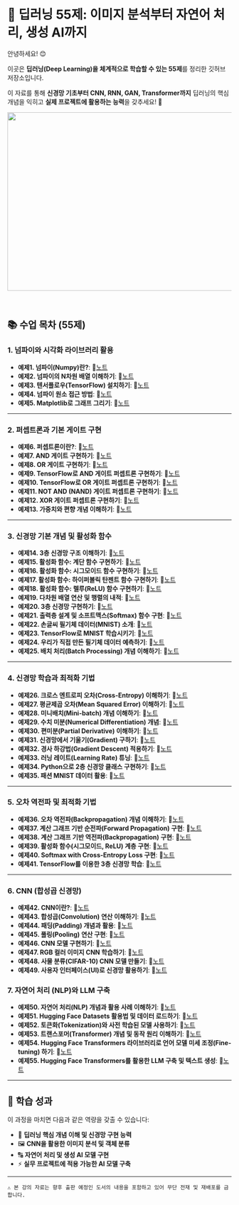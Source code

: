 # 🧠 딥러닝 55제: 이미지 분석부터 자연어 처리, 생성 AI까지

안녕하세요! 😊    

이곳은 **딥러닝(Deep Learning)을 체계적으로 학습할 수 있는 55제**를 정리한 깃허브 저장소입니다.    

이 자료를 통해 **신경망 기초부터 CNN, RNN, GAN, Transformer까지** 딥러닝의 핵심 개념을 익히고 **실제 프로젝트에 활용하는 능력**을 갖추세요! 🚀    


<img src="https://github.com/oracleyu01/deeplearning_55/blob/main/data/deeplearning2.png" width="600" height="400">

&nbsp;  

## 📚 수업 목차 (55제)

### **1. 넘파이와 시각화 라이브러리 활용**
- **예제1. 넘파이(Numpy)란?**: 📄[노트](#)  
- **예제2. 넘파이의 N차원 배열 이해하기**: 📄[노트](#)  
- **예제3. 텐서플로우(TensorFlow) 설치하기**: 📄[노트](#)  
- **예제4. 넘파이 원소 접근 방법**: 📄[노트](#)  
- **예제5. Matplotlib로 그래프 그리기**: 📄[노트](#)  

---

### **2. 퍼셉트론과 기본 게이트 구현**
- **예제6. 퍼셉트론이란?**: 📄[노트](#)  
- **예제7. AND 게이트 구현하기**: 📄[노트](#)  
- **예제8. OR 게이트 구현하기**: 📄[노트](#)  
- **예제9. TensorFlow로 AND 게이트 퍼셉트론 구현하기**: 📄[노트](#)  
- **예제10. TensorFlow로 OR 게이트 퍼셉트론 구현하기**: 📄[노트](#)  
- **예제11. NOT AND (NAND) 게이트 퍼셉트론 구현하기**: 📄[노트](#)  
- **예제12. XOR 게이트 퍼셉트론 구현하기**: 📄[노트](#)  
- **예제13. 가중치와 편향 개념 이해하기**: 📄[노트](#)  

---

### **3. 신경망 기본 개념 및 활성화 함수**
- **예제14. 3층 신경망 구조 이해하기**: 📄[노트](#)  
- **예제15. 활성화 함수: 계단 함수 구현하기**: 📄[노트](#)  
- **예제16. 활성화 함수: 시그모이드 함수 구현하기**: 📄[노트](#)  
- **예제17. 활성화 함수: 하이퍼볼릭 탄젠트 함수 구현하기**: 📄[노트](#)  
- **예제18. 활성화 함수: 렐루(ReLU) 함수 구현하기**: 📄[노트](#)  
- **예제19. 다차원 배열 연산 및 행렬의 내적**: 📄[노트](#)  
- **예제20. 3층 신경망 구현하기**: 📄[노트](#)  
- **예제21. 출력층 설계 및 소프트맥스(Softmax) 함수 구현**: 📄[노트](#)  
- **예제22. 손글씨 필기체 데이터(MNIST) 소개**: 📄[노트](#)  
- **예제23. TensorFlow로 MNIST 학습시키기**: 📄[노트](#)  
- **예제24. 우리가 직접 만든 필기체 데이터 예측하기**: 📄[노트](#)  
- **예제25. 배치 처리(Batch Processing) 개념 이해하기**: 📄[노트](#)  

---

### **4. 신경망 학습과 최적화 기법**
- **예제26. 크로스 엔트로피 오차(Cross-Entropy) 이해하기**: 📄[노트](#)  
- **예제27. 평균제곱 오차(Mean Squared Error) 이해하기**: 📄[노트](#)  
- **예제28. 미니배치(Mini-batch) 개념 이해하기**: 📄[노트](#)  
- **예제29. 수치 미분(Numerical Differentiation) 개념**: 📄[노트](#)  
- **예제30. 편미분(Partial Derivative) 이해하기**: 📄[노트](#)  
- **예제31. 신경망에서 기울기(Gradient) 구하기**: 📄[노트](#)  
- **예제32. 경사 하강법(Gradient Descent) 적용하기**: 📄[노트](#)  
- **예제33. 러닝 레이트(Learning Rate) 튜닝**: 📄[노트](#)  
- **예제34. Python으로 2층 신경망 클래스 구현하기**: 📄[노트](#)  
- **예제35. 패션 MNIST 데이터 활용**: 📄[노트](#)  

---

### **5. 오차 역전파 및 최적화 기법**
- **예제36. 오차 역전파(Backpropagation) 개념 이해하기**: 📄[노트](#)  
- **예제37. 계산 그래프 기반 순전파(Forward Propagation) 구현**: 📄[노트](#)  
- **예제38. 계산 그래프 기반 역전파(Backpropagation) 구현**: 📄[노트](#)  
- **예제39. 활성화 함수(시그모이드, ReLU) 계층 구현**: 📄[노트](#)  
- **예제40. Softmax with Cross-Entropy Loss 구현**: 📄[노트](#)  
- **예제41. TensorFlow를 이용한 3층 신경망 학습**: 📄[노트](#)  

---

### **6. CNN (합성곱 신경망)**
- **예제42. CNN이란?**: 📄[노트](#)  
- **예제43. 합성곱(Convolution) 연산 이해하기**: 📄[노트](#)  
- **예제44. 패딩(Padding) 개념과 활용**: 📄[노트](#)  
- **예제45. 풀링(Pooling) 연산 구현**: 📄[노트](#)  
- **예제46. CNN 모델 구현하기**: 📄[노트](#)  
- **예제47. RGB 컬러 이미지 CNN 학습하기**: 📄[노트](#)  
- **예제48. 사물 분류(CIFAR-10) CNN 모델 만들기**: 📄[노트](#)  
- **예제49. 사용자 인터페이스(UI)로 신경망 활용하기**: 📄[노트](#)  


### **7. 자연어 처리 (NLP)와 LLM 구축**
- **예제50. 자연어 처리(NLP) 개념과 활용 사례 이해하기**: 📄[노트](#)  
- **예제51. Hugging Face Datasets 활용법 및 데이터 로드하기**: 📄[노트](#)  
- **예제52. 토큰화(Tokenization)와 사전 학습된 모델 사용하기**: 📄[노트](#)  
- **예제53. 트랜스포머(Transformer) 개념 및 동작 원리 이해하기**: 📄[노트](#)  
- **예제54. Hugging Face Transformers 라이브러리로 언어 모델 미세 조정(Fine-tuning) 하기**: 📄[노트](#)  
- **예제55. Hugging Face Transformers를 활용한 LLM 구축 및 텍스트 생성**: 📄[노트](#)  

---

## 🎯 학습 성과
이 과정을 마치면 다음과 같은 역량을 갖출 수 있습니다:

- 🤖 **딥러닝 핵심 개념 이해 및 신경망 구현 능력**
- 🖼️ **CNN을 활용한 이미지 분석 및 객체 분류**
- 🔠 **자연어 처리 및 생성 AI 모델 구현**
- ⚡ **실무 프로젝트에 적용 가능한 AI 모델 구축**

---

`⚠️ 본 강의 자료는 향후 출판 예정인 도서의 내용을 포함하고 있어 무단 전재 및 재배포를 금합니다.`
